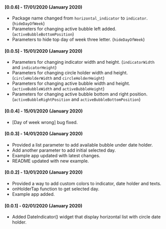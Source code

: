 #### [0.0.6] - 17/01/2020 (January 2020)

- Package name changed from `horizontal_indicator` to `indicator`.
  (``hideDayOfWeek``)
- Parameters for changing active bubble left added.
  (``activeBubbleBottomPosition``)
- Parameters to hide top day of week three letter.
  (``hideDayOfWeek``)

#### [0.0.5] - 15/01/2020 (January 2020)

- Parameters for changing indicator width and height.
  (``indicatorWidth`` and ``indicatorHeight``)
- Parameters for changing circle holder width and height.
  (``circleHolderWidth`` and ``circleHolderHeight``)
- Parameters for changing active bubble width and height.
  (``activeBubbleWidth`` and ``activeBubbleHeight``)
- Parameters for changing active bubble bottom and right position.
  (``activeBubbleRightPosition`` and ``activeBubbleBottomPosition``)

#### [0.0.4] - 15/01/2020 (January 2020)

- [Day of week wrong] bug fixed.

#### [0.0.3] - 14/01/2020 (January 2020)

- Provided a list parameter to add available bubble under date holder.
- Add another parameter to add initial selected day.
- Example app updated with latest changes.
- README updated with new example.

#### [0.0.2] - 13/01/2020 (January 2020)

- Provided a way to add custom colors to indicator, date holder and texts.
- onHolderTap function to get selected day.
- Example app added.

#### [0.0.1] - 02/01/2020 (January 2020)

- Added DateIndicator() widget that display horizontal list with circle date holder.